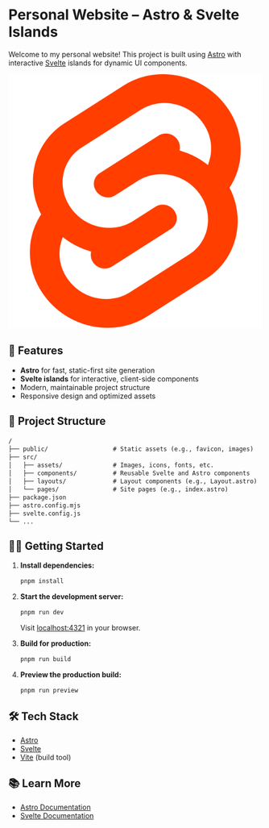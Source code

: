 # Personal Website – Astro & Svelte Islands

Welcome to my personal website! This project is built using [Astro](https://astro.build/) with interactive [Svelte](https://svelte.dev/) islands for dynamic UI components.

![Astro + Svelte](src/assets/images/tech-stack-icons/svelte.svg)

## 🚀 Features

- **Astro** for fast, static-first site generation
- **Svelte islands** for interactive, client-side components
- Modern, maintainable project structure
- Responsive design and optimized assets

## 📁 Project Structure

```
/
├── public/                  # Static assets (e.g., favicon, images)
├── src/
│   ├── assets/              # Images, icons, fonts, etc.
│   ├── components/          # Reusable Svelte and Astro components
│   ├── layouts/             # Layout components (e.g., Layout.astro)
│   └── pages/               # Site pages (e.g., index.astro)
├── package.json
├── astro.config.mjs
├── svelte.config.js
└── ...
```

## 🧑‍💻 Getting Started

1. **Install dependencies:**
   ```sh
   pnpm install
   ```

2. **Start the development server:**
   ```sh
   pnpm run dev
   ```
   Visit [localhost:4321](http://localhost:4321) in your browser.

3. **Build for production:**
   ```sh
   pnpm run build
   ```

4. **Preview the production build:**
   ```sh
   pnpm run preview
   ```

## 🛠️ Tech Stack

- [Astro](https://astro.build/)
- [Svelte](https://svelte.dev/)
- [Vite](https://vitejs.dev/) (build tool)

## 📚 Learn More

- [Astro Documentation](https://docs.astro.build)
- [Svelte Documentation](https://svelte.dev/docs)
